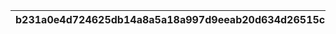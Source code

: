 |b231a0e4d724625db14a8a5a18a997d9eeab20d634d26515c6c53362c6076684|1bcad6e71a4645854c4ed8f6c1cbc0ee6f1ec2a817ff30a35be36893e5ca8459|677da14547d130ebc7d2f2a890004d964eef8f1c1858f6d5ed7af7a4ba84b1cf|ec2b3c1c9c66313af54ec05a716100468eacdac8bc232f4aef8ae631d4c9de1f|5b350081f819846d88f8543af4b79beeefade56144d290f452f14d742c8631cf|2801628a89f1b418d7c4420059e61a4121fadbf6adbf900642be069600d8f150|73a361b570ebb4f6285f39d3922c55ee67384221fb67b2c418b604c253dd4ee4|0626ce3a1d6303e7140b221887a156521926749fe412f5e2b65daedcb4483677|f2fd66befe61fc179f90cce4c17da79f731a486c84593d587a3ed35b620d064a|39d39721e1e2e77345fc37f68853697ca576116b7a1e11620da478416512d372|fbbc2102f99e24721547955a03c033f46362b04e1bebdeeac222337ae2b03d60|10e20d700ff037e6155ca038de588b934eb0e45c421df7aa527cf87cca501c77|cf67068bb032d32119c64b24d7ff727eb83448a65d887ecf15a854ae350c773c|d6e3393b9f1ce9447d91842a05a83db984faf772885e667dcdb2d845c20dd449|dc8597ab2b2b1535ff090b4df687f2d3edd7efef9bf6b5f6bfb6c7e825400828|e352d09f563103c7f3aed15bbb336cf3f9e28adcccd15522712660e529db3b63|bf93e419afe9f79e8b90315aa8b5a43f1cbe5a97aa7c890d9991b6bc3e0d036a|0e7158b7332fb57510ff05a950a8797075c02404b89206492a0fb5fc753d1ae1|7d631e73fe9d613e04a3a1f9de97c80e3b8b99ca2199d07b7fd483dd5f26d8a7|06527c0b3f42c9568ef81416ee57f422327d53fad23fc61ad4ef318f152204ee|b7aacc0d4a38fb53d06c67c2ae5a0ef6522fd30fb04970916cc49316159f38f8|
| --- | --- | --- | --- | --- | --- | --- | --- | --- | --- | --- | --- | --- | --- | --- | --- | --- | --- | --- | --- | --- |